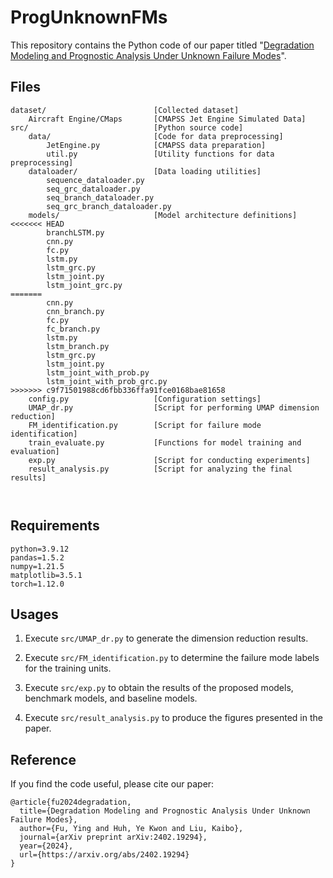 # ProgUnknownFMs

This repository contains the Python code of our paper titled "[Degradation Modeling and Prognostic Analysis Under Unknown Failure Modes](https://arxiv.org/abs/2402.19294)".

## Files

```dataset/					collected datasets
dataset/						[Collected dataset]
	Aircraft Engine/CMaps		[CMAPSS Jet Engine Simulated Data]
src/							[Python source code]
	data/						[Code for data preprocessing]
		JetEngine.py			[CMAPSS data preparation] 
		util.py					[Utility functions for data preprocessing]
	dataloader/					[Data loading utilities]
		sequence_dataloader.py				
		seq_grc_dataloader.py
		seq_branch_dataloader.py
		seq_grc_branch_dataloader.py
	models/						[Model architecture definitions]
<<<<<<< HEAD
		branchLSTM.py
		cnn.py					
		fc.py
		lstm.py
		lstm_grc.py
		lstm_joint.py
		lstm_joint_grc.py
=======
		cnn.py
		cnn_branch.py
		fc.py
		fc_branch.py
		lstm.py
		lstm_branch.py
		lstm_grc.py
		lstm_joint.py
		lstm_joint_with_prob.py
		lstm_joint_with_prob_grc.py
>>>>>>> c9f71501988cd6fbb336ffa91fce0168bae81658
	config.py					[Configuration settings]
	UMAP_dr.py					[Script for performing UMAP dimension reduction]
	FM_identification.py		[Script for failure mode identification]
	train_evaluate.py			[Functions for model training and evaluation]
	exp.py						[Script for conducting experiments]
	result_analysis.py			[Script for analyzing the final results]
	


```

## Requirements

```{}
python=3.9.12
pandas=1.5.2
numpy=1.21.5
matplotlib=3.5.1
torch=1.12.0
```


## Usages

1. Execute `src/UMAP_dr.py` to generate the dimension reduction results.

2. Execute `src/FM_identification.py` to determine the failure mode labels for the training units.

3. Execute `src/exp.py` to obtain the results of the proposed models, benchmark models, and baseline models.
4. Execute `src/result_analysis.py` to produce the figures presented in the paper.

## Reference

If you find the code useful, please cite our paper:

```{}
@article{fu2024degradation,
  title={Degradation Modeling and Prognostic Analysis Under Unknown Failure Modes},
  author={Fu, Ying and Huh, Ye Kwon and Liu, Kaibo},
  journal={arXiv preprint arXiv:2402.19294},
  year={2024},
  url={https://arxiv.org/abs/2402.19294}
}
```

